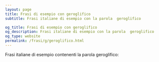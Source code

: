 ```yaml
---
layout: page
title: Frasi di esempio con geroglifico 
subtitle: Frasi italiane di esempio con la parola  geroglifico

og_title: Frasi di esempio con geroglifico 
og_description: Frasi italiane di esempio con la parola  geroglifico
og_type: website
permalink: /frasi/g/geroglifico.html
---
```


Frasi italiane di esempio contenenti la parola geroglifico:


